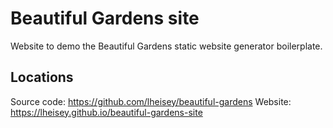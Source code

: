 # Beautiful Gardens site #

Website to demo the Beautiful Gardens static website generator boilerplate.

## Locations ##

Source code: https://github.com/lheisey/beautiful-gardens
Website: https://lheisey.github.io/beautiful-gardens-site

